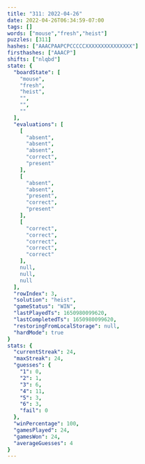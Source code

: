 ```yaml
---
title: "311: 2022-04-26"
date: 2022-04-26T06:34:59-07:00
tags: []
words: ["mouse","fresh","heist"]
puzzles: [311]
hashes: ["AAACPAAPCPCCCCCXXXXXXXXXXXXXXX"]
firsthashes: ["AAACP"]
shifts: ["nlqbd"]
state: {
  "boardState": [
    "mouse",
    "fresh",
    "heist",
    "",
    "",
    ""
  ],
  "evaluations": [
    [
      "absent",
      "absent",
      "absent",
      "correct",
      "present"
    ],
    [
      "absent",
      "absent",
      "present",
      "correct",
      "present"
    ],
    [
      "correct",
      "correct",
      "correct",
      "correct",
      "correct"
    ],
    null,
    null,
    null
  ],
  "rowIndex": 3,
  "solution": "heist",
  "gameStatus": "WIN",
  "lastPlayedTs": 1650980099620,
  "lastCompletedTs": 1650980099620,
  "restoringFromLocalStorage": null,
  "hardMode": true
}
stats: {
  "currentStreak": 24,
  "maxStreak": 24,
  "guesses": {
    "1": 0,
    "2": 1,
    "3": 6,
    "4": 11,
    "5": 3,
    "6": 3,
    "fail": 0
  },
  "winPercentage": 100,
  "gamesPlayed": 24,
  "gamesWon": 24,
  "averageGuesses": 4
}
---
```


<!-- more -->
